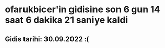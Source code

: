 # ofarukbicer'in gidisine son 6 gun 14 saat 6 dakika 21 saniye kaldi

## Gidis tarihi: 30.09.2022 :(